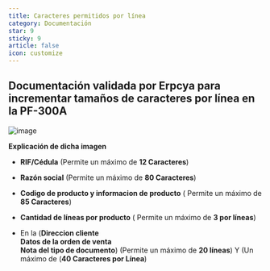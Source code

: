 ```yaml
---
title: Caracteres permitidos por línea
category: Documentación
star: 9
sticky: 9
article: false
icon: customize
---
```


Documentación validada por Erpcya para incrementar tamaños de caracteres por línea en la PF-300A
-
![image](https://media.discordapp.net/attachments/1234904521759522900/1236442910677798982/Impresora_Fiscal.png?ex=663b5271&is=663a00f1&hm=992a7e26ad73e2ba1c3ee85556840d20638c4008dad24348a4a3eaaa5406ce77&=&format=webp&quality=lossless&width=465&height=480)

**Explicación de dicha imagen**

- **RIF/Cédula** (Permite un máximo de **12 Caracteres**)


- **Razón social** (Permite un máximo de **80 Caracteres**)

- **Codigo de producto y informacion de producto** ( Permite un máximo de **85 Caracteres**)

- **Cantidad de líneas por producto** ( Permite un máximo de **3 por líneas**)

- En la (**Direccion cliente**    
**Datos de la orden de venta**   
**Nota del tipo de documento**) (Permite un máximo de **20 líneas**) Y (Un máximo de (**40 Caracteres por Línea**)


